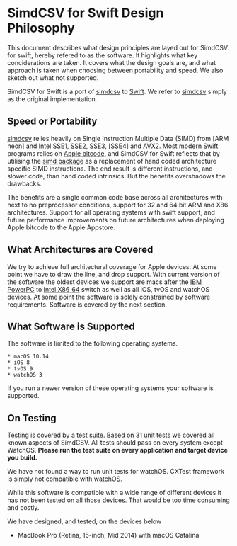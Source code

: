# SimdCSV for Swift Design Philosophy

This document describes what design principles are layed out for SimdCSV for swift, hereby refered to as the software. It highlights what key conciderations are taken. It covers what the design goals are, and what approach is taken when choosing between portability and speed.
We also sketch out what not supported.

SimdCSV for Swift is a port of [simdcsv](https://github.com/geofflangdale/simdcsv) to [Swift](https://swift.org/). We refer to [simdcsv](https://github.com/geofflangdale/simdcsv) simply as the original implementation.

## Speed or Portability

[simdcsv](https://github.com/geofflangdale/simdcsv) relies heavily on Single Instruction Multiple Data \(SIMD\) from [ARM neon] and Intel [SSE1](), [SSE2](), [SSE3](), [SSE4] and [AVX2](). Most modern Swift programs relies on [Apple bitcode](https://www.quora.com/What-is-Apple-Bitcode?share=1), and SimdCSV for Swift reflects that by utilising the [simd package](https://developer.apple.com/documentation/swift/simd) as a replacement of hand coded architecture specific SIMD instructions. The end result is different instructions, and slower code, than hand coded intrinsics. But the benefits overshadows the drawbacks.

The benefits are a single common code base across all architectures with next to no preprocessor conditions, support for 32 and 64 bit ARM and X86 architectures. Support for all operating systems with swift support, and future performance improvements on future architectures when deploying Apple bitcode to the Apple Appstore.

## What Architectures are Covered

We try to achieve full architectural coverage for Apple devices. At some point we have to draw the line, and drop support. With current version of the software the oldest devices we support are macs 
 after the [IBM PowerPC]() to [Intel X86_64]() switch as well as all iOS, tvOS and watchOS devices.
 At some point the software is solely constrained by software requirements. Software is covered by the next section.

## What Software is Supported

The software is limited to the following operating systems.

    * macOS 10.14
    * iOS 8
    * tvOS 9
    * watchOS 3

If you run a newer version of these operating systems your software is supported.

## On Testing

Testing is covered by a test suite. Based on 31 unit tests we covered all known aspects of SimdCSV. All tests should pass on every system except WatchOS. **Please run the test suite on every application and target device you build.**

We have not found a way to run unit tests for watchOS. CXTest framework is simply not compatible with watchOS.

While this software is compatible with a wide range of different devices it has not been tested on all those devices. That would be too time consuming and costly.

We have designed, and tested, on the devices below

* MacBook Pro (Retina, 15-inch, Mid 2014) with macOS Catalina

